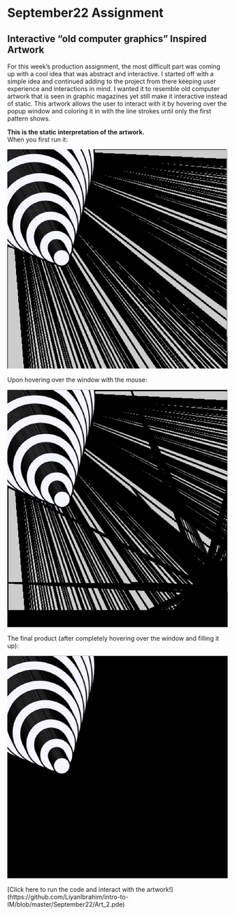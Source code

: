 # September22 Assignment
## Interactive “old computer graphics” Inspired Artwork
<p>
For this week’s production assignment, the most difficult part was coming up with a cool idea that was abstract and interactive. I started off with a simple idea and continued adding to the project from there keeping user experience and interactions in mind. I wanted it to resemble old computer artwork that is seen in graphic magazines yet still make it interactive instead of static. 
This artwork allows the user to interact with it by hovering over the popup window and coloring it in with the line strokes until only the first pattern shows. 
  
  </p>
  <p>
  
  **This is the static interpretation of the artwork.** </br>
  When you first run it: </br>
  
  ![](1.png) </br>
  
  Upon hovering over the window with the mouse: </br>
  
  ![](2.png) </br>

  The final product (after completely hovering over the window and filling it up): </br>
  
  ![](3.png) </br>

  </p>
  <p>
  [Click here to run the code and interact with the artwork!](https://github.com/LiyanIbrahim/intro-to-IM/blob/master/September22/Art_2.pde)
  </p>
